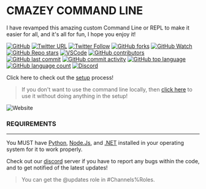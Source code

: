 # CMAZEY COMMAND LINE

I have revamped this amazing custom Command Line or REPL to make it easier for all, and it's all for fun, I hope you enjoy it!
</p>
<p align="center">
  
[![GitHub](https://img.shields.io/github/license/cmazey/cmazey-command-line?style=plastic)](https://github.com/cmazey/cmazey-command-line/blob/main/license)
[![Twitter URL](https://img.shields.io/twitter/url?style=social&url=https%3A%2F%2Fgit.coltondogportraits.com%2F)](https://twitter.com/intent/tweet?text=Wow:&url=https%3A%2F%2Fgit.coltondogportraits.com%2F)
[![Twitter Follow](https://img.shields.io/twitter/follow/cmazeyRBLX?style=social)](https://twitter.com/intent/follow?screen_name=cmazeyRBLX)
[![GitHub forks](https://img.shields.io/github/forks/cmazey/cmazey-command-line?style=social)](https://github.com/cmazey/cmazey-command-line/fork)
[![GitHub Watch](https://img.shields.io/github/watchers/cmazey/cmazey-command-line?style=social)](https://github.com/cmazey/cmazey-command-line/)
[![GitHub Repo stars](https://img.shields.io/github/stars/cmazey/cmazey-command-line?style=social)](https://github.com/cmazey/cmazey-command-line/stargazers)
[![VSCode](https://img.shields.io/badge/Made%20in-VSCode-informational?style=plastic)](https://code.visualstudio.com/)
[![GitHub contributors](https://img.shields.io/github/contributors/cmazey/cmazey-command-line?style=plastic)](https://img.shields.io/github/contributors/cmazey/cmazey-command-line?style=plastic)
[![GitHub last commit](https://img.shields.io/github/last-commit/cmazey/cmazey-command-line?style=plastic)](https://img.shields.io/github/last-commit/cmazey/cmazey-command-line)
[![GitHub commit activity](https://img.shields.io/github/commit-activity/w/cmazey/cmazey-command-line?style=plastic)](https://img.shields.io/github/commit-activity/w/cmazey/cmazey-command-line?style=plastic)
[![GitHub top language](https://img.shields.io/github/languages/top/cmazey/cmazey-command-line?style=plastic)](https://img.shields.io/github/languages/top/cmazey/cmazey-command-line)
[![GitHub language count](https://img.shields.io/github/languages/count/cmazey/cmazey-command-line?style=plastic)](https://img.shields.io/github/languages/count/cmazey/cmazey-command-line)
[![Discord](https://img.shields.io/discord/1013992651676205128)](https://discord.gg/MP6DhTjzfj)
</p>

Click here to check out the [setup](https://github.com/cmazey/cmazey-command-line/tree/main/Cmd-REPL/re#--set-up--) process!

> If you don't want to use the command line locally, then [click here](https://replit.com/@NotCmazey/cmazey-command-line?v=1) to use it without doing anything in the setup! 
<img alt="Website" src="https://img.shields.io/website?style=plastic&url=https%3A%2F%2Freplit.com%2F%40NotCmazey%2Fcmazey-command-line%3Fv%3D1">


### REQUIREMENTS
------------------
You MUST have [Python](https://www.python.org/downloads/), [Node.Js](https://nodejs.org/en/), and [.NET](https://dotnet.microsoft.com/en-us/download) installed in your operating system for it to work properly.

Check out our [discord](https://discord.gg/MP6DhTjzfj) server if you have to report any bugs within the code, and to get notified of the latest updates!
> You can get the @updates role in #Channels%Roles.

